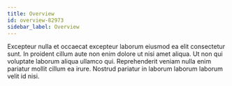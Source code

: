 ```yaml
---
title: Overview
id: overview-82973
sidebar_label: Overview
---
```


Excepteur nulla et occaecat excepteur laborum eiusmod ea elit consectetur sunt. In proident cillum aute non enim dolore ut nisi amet aliqua. Ut non qui voluptate laborum aliqua ullamco qui. Reprehenderit veniam nulla enim pariatur mollit cillum ea irure. Nostrud pariatur in laborum laborum laborum velit id nisi.

